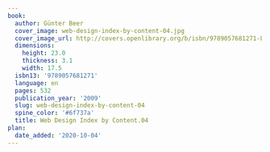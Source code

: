 ```yaml
---
book:
  author: Günter Beer
  cover_image: web-design-index-by-content-04.jpg
  cover_image_url: http://covers.openlibrary.org/b/isbn/9789057681271-L.jpg
  dimensions:
    height: 23.0
    thickness: 3.1
    width: 17.5
  isbn13: '9789057681271'
  language: en
  pages: 532
  publication_year: '2009'
  slug: web-design-index-by-content-04
  spine_color: '#6f737a'
  title: Web Design Index by Content.04
plan:
  date_added: '2020-10-04'
---
```

